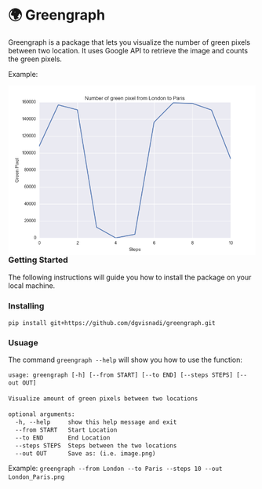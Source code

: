 #  :earth_africa: Greengraph

Greengraph is a package that lets you visualize the number of green pixels between two location.
It uses Google API to retrieve the image and counts the green pixels.

Example:

<img src="https://github.com/dgvisnadi/greengraph/blob/master/img/London_Paris.png" align="right"/>


### Getting Started

The following instructions will guide you how to install the package on your local machine.

### Installing

```
pip install git+https://github.com/dgvisnadi/greengraph.git
```

### Usuage

The command ```greengraph --help``` will show you how to use the function:

```
usage: greengraph [-h] [--from START] [--to END] [--steps STEPS] [--out OUT]

Visualize amount of green pixels between two locations

optional arguments:
  -h, --help     show this help message and exit
  --from START   Start Location
  --to END       End Location
  --steps STEPS  Steps between the two locations
  --out OUT      Save as: (i.e. image.png)
```

Example: ```greengraph --from London --to Paris --steps 10 --out London_Paris.png```


